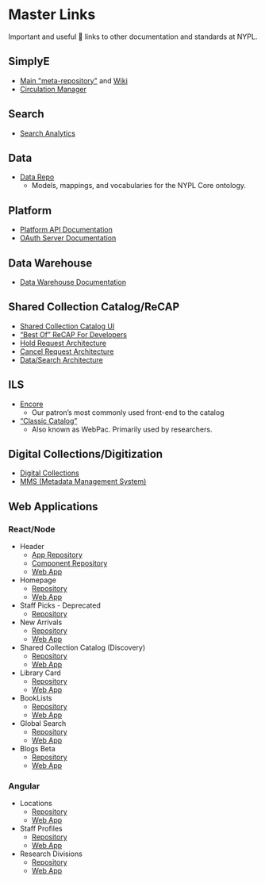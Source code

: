 # Master Links

Important and useful :link: links to other documentation and standards at NYPL.

## SimplyE

* [Main "meta-repository"](https://github.com/NYPL-Simplified/Simplified) and [Wiki](https://github.com/NYPL-Simplified/Simplified/wiki)
* [Circulation Manager](https://circulation.librarysimplified.org)

## Search

* [Search Analytics](https://github.com/NYPL/search-analytics)

## Data

* [Data Repo](https://github.com/NYPL/nypl-core)
  * Models, mappings, and vocabularies for the NYPL Core ontology.

## Platform

* [Platform API Documentation](https://docs.google.com/document/d/1p3q9OT9latXqON20WDh4CNPxIShUunfGgqT163r-Caw/edit?usp=sharing)
* [OAuth Server Documentation](https://confluence.nypl.org/display/WT/ISSO)

## Data Warehouse

* [Data Warehouse Documentation](https://github.com/NYPL/data-warehouse)

## Shared Collection Catalog/ReCAP

* [Shared Collection Catalog UI](https://www.nypl.org/research/collections/shared-collection-catalog/)
* [“Best Of” ReCAP For Developers](https://docs.google.com/document/d/1-bZsN4sRay2Vnnov-4t_D56kBnIFbyQWr8U0ZGXdUso)
* [Hold Request Architecture](https://docs.google.com/presentation/d/1Tmb53yOUett1TLclwkUWa-14EOG9dujAyMdLzXOdOVc)
* [Cancel Request Architecture](https://docs.google.com/a/nypl.org/presentation/d/1Qbf7mO7WEU_fnYj9pHBipALh29LWI8eMJYiuFRhRW58)
* [Data/Search Architecture](https://docs.google.com/presentation/d/1kPUhT-JPOuniXndKWc_JEp2EY5rOPuH5ebSqYCe_438)

## ILS

* [Encore](https://browse.nypl.org)
  * Our patron’s most commonly used front-end to the catalog
* [“Classic Catalog”](https://catalog.nypl.org/)
  * Also known as WebPac. Primarily used by researchers.

## Digital Collections/Digitization

* [Digital Collections](https://digitalcollections.nypl.org/)
* [MMS (Metadata Management System)](http://metadata.nypl.org/users/sign_in)

## Web Applications

### React/Node
* Header
  * [App Repository](https://github.com/NYPL/nypl-dgx-react-header)
  * [Component Repository](https://github.com/NYPL/dgx-header-component)
  * [Web App](https://header.nypl.org)
* Homepage
  * [Repository](https://github.com/NYPL/dgx-homepage)
  * [Web App](https://www.nypl.org)
* Staff Picks - Deprecated
  * [Repository](https://github.com/NYPL/staff-picks)
* New Arrivals
  * [Repository](https://github.com/NYPL/dgx-new-arrivals)
  * [Web App](https://www.nypl.org/books-music-dvds/new-arrivals)
* Shared Collection Catalog (Discovery)
  * [Repository](https://github.com/NYPL-discovery/discovery-front-end)
  * [Web App](https://www.nypl.org/research/collections/shared-collection-catalog/)
* Library Card
  * [Repository](https://github.com/NYPL/nypl-library-card-app)
  * [Web App](https://www.nypl.org/library-card/new/)
* BookLists
  * [Repository](https://github.com/NYPL/dgx-booklists)
  * [Web App](https://www.nypl.org/books-music-dvds/recommendations/lists/nypl_96th_street)
* Global Search
  * [Repository](https://github.com/NYPL/dgx-global-search)
  * [Web App](https://www.nypl.org/search/)
* Blogs Beta
  * [Repository](https://github.com/NYPL/dgx-blogs)
  * [Web App](https://www.nypl.org/blog/beta/)

### Angular
* Locations
  * [Repository](https://github.com/NYPL/locations-prototype)
  * [Web App](https://www.nypl.org/locations/)
* Staff Profiles
  * [Repository](https://github.com/NYPL/staff-profiles)
  * [Web App](https://www.nypl.org/staff-profiles/)
* Research Divisions
  * [Repository](https://bitbucket.org/NYPL/research-collections)
  * [Web App](https://www.nypl.org/research-divisions/)
